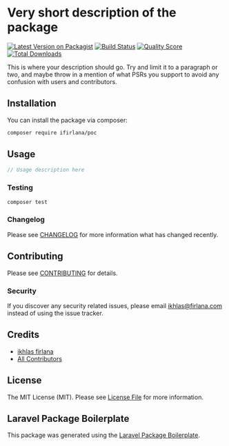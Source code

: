 # Very short description of the package

[![Latest Version on Packagist](https://img.shields.io/packagist/v/ifirlana/poc.svg?style=flat-square)](https://packagist.org/packages/ifirlana/poc)
[![Build Status](https://img.shields.io/travis/ifirlana/poc/master.svg?style=flat-square)](https://travis-ci.org/ifirlana/poc)
[![Quality Score](https://img.shields.io/scrutinizer/g/ifirlana/poc.svg?style=flat-square)](https://scrutinizer-ci.com/g/ifirlana/poc)
[![Total Downloads](https://img.shields.io/packagist/dt/ifirlana/poc.svg?style=flat-square)](https://packagist.org/packages/ifirlana/poc)

This is where your description should go. Try and limit it to a paragraph or two, and maybe throw in a mention of what PSRs you support to avoid any confusion with users and contributors.

## Installation

You can install the package via composer:

```bash
composer require ifirlana/poc
```

## Usage

``` php
// Usage description here
```

### Testing

``` bash
composer test
```

### Changelog

Please see [CHANGELOG](CHANGELOG.md) for more information what has changed recently.

## Contributing

Please see [CONTRIBUTING](CONTRIBUTING.md) for details.

### Security

If you discover any security related issues, please email ikhlas@firlana.com instead of using the issue tracker.

## Credits

- [ikhlas firlana](https://github.com/ifirlana)
- [All Contributors](../../contributors)

## License

The MIT License (MIT). Please see [License File](LICENSE.md) for more information.

## Laravel Package Boilerplate

This package was generated using the [Laravel Package Boilerplate](https://laravelpackageboilerplate.com).